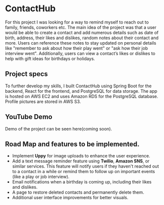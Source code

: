 # ContactHub

For this project I was looking for a way to remind myself to reach out to family, friends, coworkers etc.  The main idea of the project was that a user would be able to create a contact and add numerous details such as date of birth, address, their likes and dislikes, random notes about their contact and more. Users can reference these notes to stay updated on personal details like "remember to ask about how their play went" or "ask how their job interview went". Additionally, users can view a contact’s likes or dislikes to help with gift ideas for birthdays or holidays.

## Project specs
To further develop my skills, I built ContactHub using Spring Boot for the backend, React for the frontend, and PostgreSQL for data storage. The app is hosted on AWS EC2 and uses Amazon RDS for the PostgreSQL database. Profile pictures are stored in AWS S3.

## YouTube Demo
Demo of the project can be seen here(coming soon). 

## Road Map and features to be implemented.
- Implement **Uppy** for image uploads to enhance the user experience.
- Add a text message reminder feature using **Twilio**, **Amazon SNS**, or similar services. This feature will notify users if they haven't reached out to a contact in a while or remind them to follow up on important events (like a play or job interview).
- Email notifications when a birthday is coming up, including their likes and dislikes.
- A page to restore deleted contacts and permanently delete them.
- Additional user interface improvements for better visuals.

